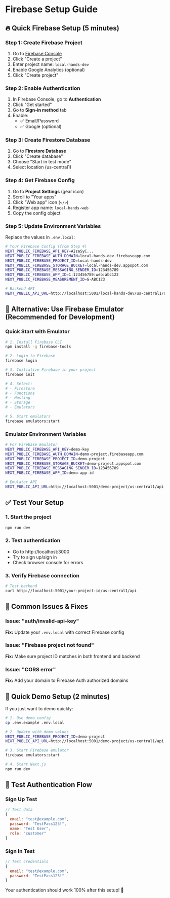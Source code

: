 # Firebase Setup Guide

## 🔥 Quick Firebase Setup (5 minutes)

### Step 1: Create Firebase Project
1. Go to [Firebase Console](https://console.firebase.google.com/)
2. Click "Create a project"
3. Enter project name: `local-hands-dev`
4. Enable Google Analytics (optional)
5. Click "Create project"

### Step 2: Enable Authentication
1. In Firebase Console, go to **Authentication**
2. Click "Get started"
3. Go to **Sign-in method** tab
4. Enable:
   - ✅ Email/Password
   - ✅ Google (optional)

### Step 3: Create Firestore Database
1. Go to **Firestore Database**
2. Click "Create database"
3. Choose "Start in test mode"
4. Select location (us-central1)

### Step 4: Get Firebase Config
1. Go to **Project Settings** (gear icon)
2. Scroll to "Your apps"
3. Click "Web app" icon (`</>`)
4. Register app name: `local-hands-web`
5. Copy the config object

### Step 5: Update Environment Variables
Replace the values in `.env.local`:

```bash
# Your Firebase Config (from Step 4)
NEXT_PUBLIC_FIREBASE_API_KEY=AIzaSyC...
NEXT_PUBLIC_FIREBASE_AUTH_DOMAIN=local-hands-dev.firebaseapp.com
NEXT_PUBLIC_FIREBASE_PROJECT_ID=local-hands-dev
NEXT_PUBLIC_FIREBASE_STORAGE_BUCKET=local-hands-dev.appspot.com
NEXT_PUBLIC_FIREBASE_MESSAGING_SENDER_ID=123456789
NEXT_PUBLIC_FIREBASE_APP_ID=1:123456789:web:abc123
NEXT_PUBLIC_FIREBASE_MEASUREMENT_ID=G-ABC123

# Backend API
NEXT_PUBLIC_API_URL=http://localhost:5001/local-hands-dev/us-central1/api
```

## 🚀 Alternative: Use Firebase Emulator (Recommended for Development)

### Quick Start with Emulator
```bash
# 1. Install Firebase CLI
npm install -g firebase-tools

# 2. Login to Firebase
firebase login

# 3. Initialize Firebase in your project
firebase init

# 4. Select:
# - Firestore
# - Functions
# - Hosting
# - Storage
# - Emulators

# 5. Start emulators
firebase emulators:start
```

### Emulator Environment Variables
```bash
# For Firebase Emulator
NEXT_PUBLIC_FIREBASE_API_KEY=demo-key
NEXT_PUBLIC_FIREBASE_AUTH_DOMAIN=demo-project.firebaseapp.com
NEXT_PUBLIC_FIREBASE_PROJECT_ID=demo-project
NEXT_PUBLIC_FIREBASE_STORAGE_BUCKET=demo-project.appspot.com
NEXT_PUBLIC_FIREBASE_MESSAGING_SENDER_ID=123456789
NEXT_PUBLIC_FIREBASE_APP_ID=demo-app-id

# Emulator API
NEXT_PUBLIC_API_URL=http://localhost:5001/demo-project/us-central1/api
```

## ✅ Test Your Setup

### 1. Start the project
```bash
npm run dev
```

### 2. Test authentication
- Go to http://localhost:3000
- Try to sign up/sign in
- Check browser console for errors

### 3. Verify Firebase connection
```bash
# Test backend
curl http://localhost:5001/your-project-id/us-central1/api
```

## 🔧 Common Issues & Fixes

### Issue: "auth/invalid-api-key"
**Fix:** Update your `.env.local` with correct Firebase config

### Issue: "Firebase project not found"
**Fix:** Make sure project ID matches in both frontend and backend

### Issue: "CORS error"
**Fix:** Add your domain to Firebase Auth authorized domains

## 🎯 Quick Demo Setup (2 minutes)

If you just want to demo quickly:

```bash
# 1. Use demo config
cp .env.example .env.local

# 2. Update with demo values
NEXT_PUBLIC_FIREBASE_PROJECT_ID=demo-project
NEXT_PUBLIC_API_URL=http://localhost:5001/demo-project/us-central1/api

# 3. Start Firebase emulator
firebase emulators:start

# 4. Start Next.js
npm run dev
```

## 📱 Test Authentication Flow

### Sign Up Test
```javascript
// Test data
{
  email: "test@example.com",
  password: "TestPass123!",
  name: "Test User",
  role: "customer"
}
```

### Sign In Test
```javascript
// Test credentials
{
  email: "test@example.com", 
  password: "TestPass123!"
}
```

Your authentication should work 100% after this setup! 🚀
